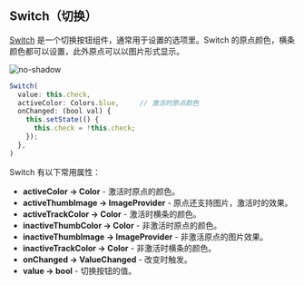 
## Switch（切换）
[Switch](https://docs.flutter.io/flutter/material/Switch-class.html) 是一个切换按钮组件，通常用于设置的选项里。Switch 的原点颜色，横条颜色都可以设置，此外原点可以以图片形式显示。

![no-shadow](/../../image/20180630214538.png)

```js
Switch(
  value: this.check,
  activeColor: Colors.blue,     // 激活时原点颜色
  onChanged: (bool val) {
    this.setState(() {
      this.check = !this.check;
    });
  },
)
```

Switch 有以下常用属性：
- **activeColor → Color** - 激活时原点的颜色。
- **activeThumbImage → ImageProvider** - 原点还支持图片，激活时的效果。
- **activeTrackColor → Color** - 激活时横条的颜色。
- **inactiveThumbColor → Color** - 非激活时原点的颜色。
- **inactiveThumbImage → ImageProvider** - 非激活原点的图片效果。
- **inactiveTrackColor → Color** - 非激活时横条的颜色。
- **onChanged → ValueChanged<bool>** - 改变时触发。
- **value → bool** - 切换按钮的值。
